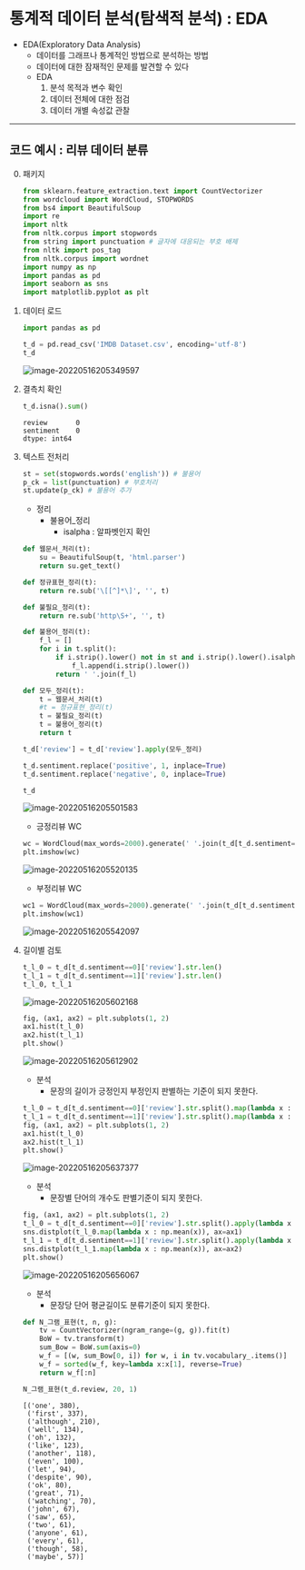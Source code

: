 # 통계적 데이터 분석(탐색적 분석) : EDA

- EDA(Exploratory Data Analysis)
  - 데이터를 그래프나 통계적인 방법으로 분석하는 방법
  - 데이터에 대한 잠재적인 문제를 발견할 수 있다
  - EDA 
    1. 분석 목적과 변수 확인
    2. 데이터 전체에 대한 점검
    3. 데이터 개별 속성값 관찰



---

## 코드 예시 : 리뷰 데이터 분류

0. 패키지

   ```python
   from sklearn.feature_extraction.text import CountVectorizer
   from wordcloud import WordCloud, STOPWORDS
   from bs4 import BeautifulSoup
   import re
   import nltk
   from nltk.corpus import stopwords
   from string import punctuation # 글자에 대응되는 부호 배제
   from nltk import pos_tag
   from nltk.corpus import wordnet
   import numpy as np
   import pandas as pd
   import seaborn as sns
   import matplotlib.pyplot as plt
   ```

1. 데이터 로드

   ```python
   import pandas as pd
   
   t_d = pd.read_csv('IMDB Dataset.csv', encoding='utf-8')
   t_d
   ```

   ![image-20220516205349597](DL_EDA.assets/image-20220516205349597.png)

2. 결측치 확인

   ```python
   t_d.isna().sum()
   ```

   ```
   review       0
   sentiment    0
   dtype: int64
   ```

3. 텍스트 전처리

   ```python
   st = set(stopwords.words('english')) # 불용어
   p_ck = list(punctuation) # 부호처리
   st.update(p_ck) # 불용어 추가
   ```

   - 정리
     - 불용어_정리
       - isalpha : 알파벳인지 확인

   ```python
   def 웹문서_처리(t):
       su = BeautifulSoup(t, 'html.parser')
       return su.get_text()
   
   def 정규표현_정리(t):
       return re.sub('\[[^]*\]', '', t)
   
   def 불필요_정리(t):
       return re.sub('http\S+', '', t)
   
   def 불용어_정리(t):
       f_l = []
       for i in t.split():
           if i.strip().lower() not in st and i.strip().lower().isalpha():
               f_l.append(i.strip().lower())
           return ' '.join(f_l)
   
   def 모두_정리(t):
       t = 웹문서_처리(t)
       #t = 정규표현_정리(t)
       t = 불필요_정리(t)
       t = 불용어_정리(t)
       return t
   ```

   ```python
   t_d['review'] = t_d['review'].apply(모두_정리)
   
   t_d.sentiment.replace('positive', 1, inplace=True)
   t_d.sentiment.replace('negative', 0, inplace=True)
   
   t_d
   ```

   ![image-20220516205501583](DL_EDA.assets/image-20220516205501583.png)

   - 긍정리뷰 WC

   ```python
   wc = WordCloud(max_words=2000).generate(' '.join(t_d[t_d.sentiment==1].review)) # 1000개 ~ 2000개 정도로 설정
   plt.imshow(wc)
   ```

   ![image-20220516205520135](DL_EDA.assets/image-20220516205520135.png)

   - 부정리뷰 WC

   ```python
   wc1 = WordCloud(max_words=2000).generate(' '.join(t_d[t_d.sentiment==0].review)) # 1000개 ~ 2000개 정도로 설정
   plt.imshow(wc1)
   ```

   ![image-20220516205542097](DL_EDA.assets/image-20220516205542097.png)

4. 길이별 검토

   ```python
   t_l_0 = t_d[t_d.sentiment==0]['review'].str.len()
   t_l_1 = t_d[t_d.sentiment==1]['review'].str.len()
   t_l_0, t_l_1
   ```

   ![image-20220516205602168](DL_EDA.assets/image-20220516205602168.png)

   ```python
   fig, (ax1, ax2) = plt.subplots(1, 2)
   ax1.hist(t_l_0)
   ax2.hist(t_l_1)
   plt.show()
   ```

   ![image-20220516205612902](DL_EDA.assets/image-20220516205612902.png)

   - 분석
     - 문장의 길이가 긍정인지 부정인지 판별하는 기준이 되지 못한다.

   ```python
   t_l_0 = t_d[t_d.sentiment==0]['review'].str.split().map(lambda x : len(x))
   t_l_1 = t_d[t_d.sentiment==1]['review'].str.split().map(lambda x : len(x))
   fig, (ax1, ax2) = plt.subplots(1, 2)
   ax1.hist(t_l_0)
   ax2.hist(t_l_1)
   plt.show()
   ```

   ![image-20220516205637377](DL_EDA.assets/image-20220516205637377.png)

   - 분석
     - 문장별 단어의 개수도 판별기준이 되지 못한다.

   ```python
   fig, (ax1, ax2) = plt.subplots(1, 2)
   t_l_0 = t_d[t_d.sentiment==0]['review'].str.split().apply(lambda x : [len(i) for i in x])
   sns.distplot(t_l_0.map(lambda x : np.mean(x)), ax=ax1)
   t_l_1 = t_d[t_d.sentiment==1]['review'].str.split().apply(lambda x : [len(i) for i in x])
   sns.distplot(t_l_1.map(lambda x : np.mean(x)), ax=ax2)
   plt.show()
   ```

   ![image-20220516205656067](DL_EDA.assets/image-20220516205656067.png)

   - 분석
     - 문장당 단어 평균길이도 분류기준이 되지 못한다.

   ```python
   def N_그램_표현(t, n, g):
       tv = CountVectorizer(ngram_range=(g, g)).fit(t)
       BoW = tv.transform(t)
       sum_Bow = BoW.sum(axis=0)
       w_f = [(w, sum_Bow[0, i]) for w, i in tv.vocabulary_.items()]
       w_f = sorted(w_f, key=lambda x:x[1], reverse=True)
       return w_f[:n]
   ```

   ```python
   N_그램_표현(t_d.review, 20, 1)
   ```

   ```
   [('one', 380),
    ('first', 337),
    ('although', 210),
    ('well', 134),
    ('oh', 132),
    ('like', 123),
    ('another', 118),
    ('even', 100),
    ('let', 94),
    ('despite', 90),
    ('ok', 80),
    ('great', 71),
    ('watching', 70),
    ('john', 67),
    ('saw', 65),
    ('two', 61),
    ('anyone', 61),
    ('every', 61),
    ('though', 58),
    ('maybe', 57)]
   ```

   